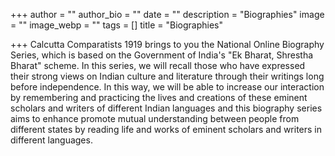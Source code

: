 +++
author = ""
author_bio = ""
date = ""
description = "Biographies"
image = ""
image_webp = ""
tags = []
title = "Biographies"

+++
Calcutta Comparatists 1919 brings to you the National Online Biography Series, which is based on the Government of India's "Ek Bharat, Shrestha Bharat" scheme. In this series, we will recall those who have expressed their strong views on Indian culture and literature through their writings long before independence. In this way, we will be able to increase our interaction by remembering and practicing the lives and creations of these eminent scholars and writers of different Indian languages and this biography series aims to enhance promote mutual understanding between people from different states by reading life and works of eminent scholars and writers in different languages.